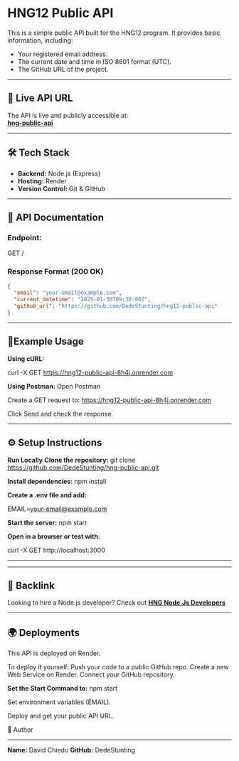 # HNG12 Public API

This is a simple public API built for the HNG12 program. It provides basic information, including:  
- Your registered email address.  
- The current date and time in ISO 8601 format (UTC).  
- The GitHub URL of the project.  

---

## 🚀 Live API URL  
The API is live and publicly accessible at:  
**[hng-public-api](https://hng-public-api-8h4j.onrender.com)**  

---

## **🛠 Tech Stack**
- **Backend:** Node.js (Express)  
- **Hosting:** Render  
- **Version Control:** Git & GitHub  

---

## **📌 API Documentation**
### **Endpoint:**  
GET /

### **Response Format (200 OK)**  
```json
{
  "email": "your-email@example.com",
  "current_datetime": "2025-01-30T09:30:00Z",
  "github_url": "https://github.com/DedeStunting/hng12-public-api"
}
```
---
## 🔄Example Usage

**Using cURL:**

curl -X GET https://hng12-public-api-8h4j.onrender.com

**Using Postman:**
Open Postman

Create a GET request to:
https://hng12-public-api-8h4j.onrender.com

Click Send and check the response.

---


## ⚙️ Setup Instructions
**Run Locally**
**Clone the repository:**
git clone https://github.com/DedeStunting/hng-public-api.git

**Install dependencies:**
npm install

**Create a .env file and add:**

EMAIL=your-email@example.com

**Start the server:**
npm start

**Open in a browser or test with:**

curl -X GET http://localhost:3000

---

---
## 🔗 Backlink

Looking to hire a Node.js developer?
Check out **[HNG Node.Js Developers](https://hng.tech/hire/nodejs-developers)** 

---

## 🌍 Deployments
This API is deployed on Render.

To deploy it yourself:
Push your code to a public GitHub repo.
Create a new Web Service on Render.
Connect your GitHub repository.

**Set the Start Command to:**
npm start

Set environment variables (EMAIL).

Deploy and get your public API URL.

📝 Author

---

**Name:** David Chiedu
**GitHub:** DedeStunting


